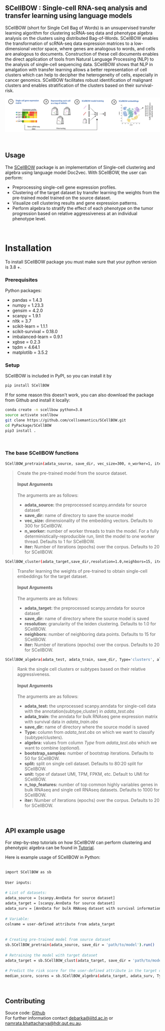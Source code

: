 ## SCellBOW : Single-cell RNA-seq analysis and transfer learning using language models

SCellBOW (short for Single Cell Bag of Words) is an unsupervised transfer learning algorithm for clustering scRNA-seq data and phenotype algebra analysis on the clusters using distributed Bag-of-Words. SCellBOW enables the transformation of scRNA-seq data expression matrices to a low-dimensional vector space, where genes are analogous to words, and cells are analogous to documents. Construction of these cell documents enables the direct application of tools from Natural Language Processing (NLP) to the analysis of single-cell sequencing data. SCellBOW shows that NLP in amalgation with transfer learning allows a better representation of cell clusters which can help to decipher the heterogeneity of cells, especially in cancer genomics. SCellBOW facilitates robust identification of malignant clusters and enables stratification of the clusters based on their survival-risk.


![SCellBOW workflow](Data/images/SCellBOW.png)

<!-- \For thorough details, see our paper: [https://www.nature.com/articles/s41467-020-15851-3](https://www.nature.com/articles/s41467-020-15851-3) -->
<br>

## Usage

The [SCellBOW](https://github.com/cellsemantics/SCellBOW) package is an implementation of Single-cell clustering and algebra using language model Doc2vec. With SCellBOW, the user can perform:

- Preprocessing single-cell gene expression profiles.
- Clustering of the target dataset by transfer learning the weights from the pre-trained model trained on the source dataset.
- Visualize cell clustering results and gene expression patterns.
- Perform algebra to stratify the effect of each phenotype on the tumor progression based on relative aggressiveness at an individual phenotype level. 

<br>


# Installation

To install SCellBOW package you must make sure that your python version is 3.8 +. 

### Prerequisites

Python packages:
- pandas = 1.4.3 
- numpy = 1.23.3 
- gensim = 4.2.0  
- scanpy = 1.9.1
- nltk = 3.7
- scikit-learn = 1.1.1  
- scikit-survival = 0.18.0
- imbalanced-learn = 0.9.1
- xgbse = 0.2.3 
- tqdm = 4.64.1
- matplotlib = 3.5.2



### Setup

SCellBOW is included in PyPI, so you can install it by

```bash
pip install SCellBOW
```

If for some reason this doesn't work, you can also download the package from Github and install it locally:

```bash
conda create -n scellbow python=3.8
source activate scellbow
git clone https://github.com/cellsemantics/SCellBOW.git
cd PyPackage/SCellBOW
pip3 install .
```
<br>

### The base SCellBOW functions

```bash
SCellBOW_pretrain(adata_source, save_dir, vec_size=300, n_worker=1, iter=20)
```

> Create the pre-trained model from the source dataset.
> #### Input Arguments
> The arguments are as follows:
> - **adata_source:**  the preprocessed scanpy.anndata for source dataset
> - **save_dir:** name of directory to save the source model
> - **vec_size:** dimensionality of the embedding vectors. Defaults to 300 for SCellBOW. 
> - **n_worker:** number of worker threads to train the model. For a fully deterministically-reproducible run, limit the model to one worker thread. Defaults to 1 for SCellBOW. 
> - **iter:** Number of iterations (epochs) over the corpus. Defaults to 20 for SCellBOW.

```bash
SCellBOW_cluster(adata_target,save_dir,resolution=1.0,neighbors=15, iter=20,).run()
```
> Transfer learning the weights of pre-trained to obtain single-cell embeddings for the target dataset. 
> #### Input Arguments
> The arguments are as follows:
> - **adata_target:**  the preprocessed scanpy.anndata for source dataset
> - **save_dir:** name of directory where the source model is saved
> - **resolution:** granularity of the leiden clustering. Defaults to 1.0 for SCellBOW. 
> - **neighbors:** number of neighboring data points. Defaults to 15 for SCellBOW. 
> - **iter:** Number of iterations (epochs) over the corpus. Defaults to 20 for SCellBOW.

```bash
SCellBOW_algebra(adata_test, adata_train, save_dir, Type='clusters', algebra=["type1","type2"], bootstrap_samples=50, split=0.2, unit="UMI", n_top_features=1000, iter=20).run()
```
> Rank the single cell clusters or subtypes based on their relative aggressiveness.
> #### Input Arguments
> The arguments are as follows:
> - **adata_test:**  the unprocessed scanpy.anndata for single-cell data with the annotation(subtype,cluster) in *adata_test.obs*
> - **adata_train:**  the anndata for bulk RNAseq gene expression matrix with survival data in *adata_train.obs*
> - **save_dir:** name of directory where the source model is saved
> - **Type:** column from *adata_test.obs* on which we want to classify (subtype/clusters). 
> - **algebra:** values from column *Type* from *adata_test.obs* which we want to combine (*optional*). 
> - **bootstrap_samples:** number of bootstrap iterations. Defaults to 50 for SCellBOW. 
> - **split:** split on single cell dataset. Defaults to 80:20 split for SCellBOW.
> - **unit:** type of dataset UMI, TPM, FPKM, etc. Default to UMI for SCellBOW. 
> - **n_top_features:** number of top common highly variables genes in bulk RNAseq and single cell RNAseq datasets. Defaults to 1000 for SCellBOW.
> - **iter:** Number of iterations (epochs) over the corpus. Defaults to 20 for SCellBOW.


<br>

## API example usage

For step-by-step tutorials on how SCellBOW can perform clustering and phenotypic algebra can be found in [Tutorial](tutorial/SCellBOW_tutorial.md).


Here is example usage of SCellBOW in Python:

```bash

import SCellBOW as sb

User inputs:

# List of datasets:
adata_source = [scanpy.AnnData for source dataset]
adata_target = [scanpy.AnnData for source dataset]
adata_surv = [AnnData for bulk RNAseq dataset with survival information]

# Variable:
colname = user-defined attribute from adata_target


# Creating pre-trained model from source dataset
sb.SCellBOW_pretrain(adata_source, save_dir = 'path/to/model').run()

# Retraining the model with target dataset  
adata_target = sb.SCellBOW_clust(adata_target, save_dir = 'path/to/model').run()

# Predict the risk score for the user-defined attribute in the target dataset
median_score, scores = sb.SCellBOW_algebra(adata_target, adata_surv, Type = colname,  save_dir = 'path/to/model').run()

```
<br>

## Contributing
Souce code: [Github](https://github.com/cellsemantics/SCellBOW)  
For further information contact debarka@iiitd.ac.in or namrata.bhattacharya@hdr.qut.eu.au. 











